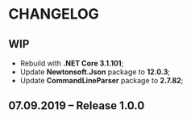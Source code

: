 # CHANGELOG

## WIP

- Rebuild with **.NET Core 3.1.101**;
- Update **Newtonsoft.Json** package to **12.0.3**;
- Update **CommandLineParser** package to **2.7.82**;

## 07.09.2019 – Release 1.0.0